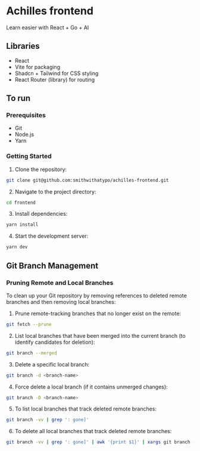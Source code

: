 # Achilles frontend

Learn easier with React + Go + AI

## Libraries
- React
- Vite for packaging
- Shadcn + Tailwind for CSS styling
- React Router (library) for routing

## To run
### Prerequisites
- Git
- Node.js
- Yarn

### Getting Started
1. Clone the repository:
  ```bash
  git clone git@github.com:smithwithatypo/achilles-frontend.git
  ```

2. Navigate to the project directory:
  ```bash
  cd frontend
  ```

3. Install dependencies:
  ```bash
  yarn install
  ```

4. Start the development server:
```bash
yarn dev
```

## Git Branch Management

### Pruning Remote and Local Branches

To clean up your Git repository by removing references to deleted remote branches and then removing local branches:

1. Prune remote-tracking branches that no longer exist on the remote:
```bash
git fetch --prune
```

2. List local branches that have been merged into the current branch (to identify candidates for deletion):
```bash
git branch --merged
```

3. Delete a specific local branch:
```bash
git branch -d <branch-name>
```

4. Force delete a local branch (if it contains unmerged changes):
```bash
git branch -D <branch-name>
```

5. To list local branches that track deleted remote branches:
```bash
git branch -vv | grep ': gone]'
```

6. To delete all local branches that track deleted remote branches:
```bash
git branch -vv | grep ': gone]' | awk '{print $1}' | xargs git branch -d
```